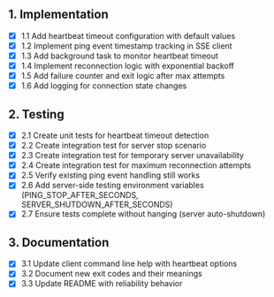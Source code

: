 ## 1. Implementation
- [x] 1.1 Add heartbeat timeout configuration with default values
- [x] 1.2 Implement ping event timestamp tracking in SSE client
- [x] 1.3 Add background task to monitor heartbeat timeout
- [x] 1.4 Implement reconnection logic with exponential backoff
- [x] 1.5 Add failure counter and exit logic after max attempts
- [x] 1.6 Add logging for connection state changes

## 2. Testing
- [x] 2.1 Create unit tests for heartbeat timeout detection
- [x] 2.2 Create integration test for server stop scenario
- [x] 2.3 Create integration test for temporary server unavailability
- [x] 2.4 Create integration test for maximum reconnection attempts
- [x] 2.5 Verify existing ping event handling still works
- [x] 2.6 Add server-side testing environment variables (PING_STOP_AFTER_SECONDS, SERVER_SHUTDOWN_AFTER_SECONDS)
- [x] 2.7 Ensure tests complete without hanging (server auto-shutdown)

## 3. Documentation
- [x] 3.1 Update client command line help with heartbeat options
- [x] 3.2 Document new exit codes and their meanings
- [x] 3.3 Update README with reliability behavior